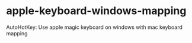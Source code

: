 # apple-keyboard-windows-mapping
AutoHotKey: Use apple magic keyboard on windows with mac keyboard mapping
